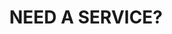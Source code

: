 ---
title : "NEED A SERVICE?"
bg_image : "images/backgrounds/need-service.jpg"
button:
  enable : true
  label : "SAY HELLO!"
  link : "#Resume"


# custom style
custom_class: "" 
custom_attributes: "" 
custom_css: ""
---